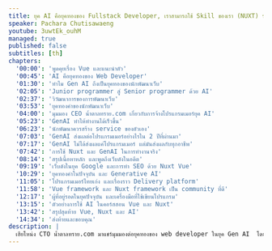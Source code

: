```yaml
---
title: ยุค AI คือยุคทองของ Fullstack Developer, เราสามารถใช้ Skill ของเรา (NUXT) ร่วมกับ AI อย่างไร ให้ไร้เทียมทาน
speaker: Pachara Chutisawaeng
youtube: 3uwtEk_ouhM
managed: true
published: false
subtitles: [th]
chapters:
  '00:00': 'พูดคุยเรื่อง Vue และแนะนำตัว'
  '00:45': 'AI คือยุคทองของ Web Developer'
  '01:30': 'ทำไม Gen AI ถึงเป็นยุคทองของนักพัฒนาเว็บ'
  '02:05': 'Junior programmer สู่ Senior programmer ด้วย AI'
  '02:37': 'วิวัฒนาการของการพัฒนาเว็บ'
  '03:53': 'ยุคทองคำของนักพัฒนาเว็บ'
  '04:00': 'มุมมอง CEO น้ำตาลทราย.com เกี่ยวกับการจ้างโปรแกรมเมอร์ยุค AI'
  '05:23': 'GenAI ทำให้ทำงานได้เร็วขึ้น'
  '06:23': 'นักพัฒนาควรสร้าง service ของตัวเอง'
  '07:03': 'GenAI ส่งผลต่อโปรแกรมเมอร์อย่างไรใน 2 ปีที่ผ่านมา'
  '07:17': 'GenAI ไม่ได้ส่งผลแค่โปรแกรมเมอร์ แต่มันส่งผลกับทุกอาชีพ'
  '07:42': 'การใช้ Nuxt และ GenAI ในการทำงานจริง'
  '08:14': 'สรุปเนื้อหาหลัก และพูดถึงเว็บดังในอดีต'
  '09:19': 'เว็บดังในยุค Google และการทำ SEO ด้วย Nuxt Vue'
  '10:29': 'ยุคทองคำในปัจจุบัน และ Generative AI'
  '11:05': 'โปรแกรมเมอร์ไทยเก่ง และเรื่องราว Delivery platform'
  '11:58': 'Vue framework และ Nuxt framework เป็น community ที่ดี'
  '12:17': 'ผู้ที่อยู่รอดในยุคปัจจุบัน และเครื่องมือที่ใช้เขียนโปรแกรม'
  '13:15': 'ตัวอย่างการใช้ AI ในคอร์สสอน Vue และ Nuxt'
  '13:42': 'สรุปสุดท้าย Vue, Nuxt และ AI'
  '14:34': 'ส่งท้ายและขอบคุณ'
description: |
  เฮียโหน่ง CTO น้ำตาลทราย.com มาแชร์มุมมองต่อยุคทองของ web developer ในยุค Gen AI  โดยเฉพาะอย่างยิ่งกับผู้ใช้งาน Vue และ Nuxt การพูดคุยครั้งนี้จะชี้ให้เห็นว่า generative AI ช่วยเพิ่มศักยภาพการทำงานของโปรแกรมเมอร์ได้อย่างไร  พร้อมยกตัวอย่างประสบการณ์การพัฒนาเว็บไซต์ น้ำตาลทราย.com ด้วย Nuxt 3 และ Gen AI  รวมถึงการสร้าง service ของตนเอง และการมีส่วนร่วมใน community  มาร่วมรับฟังแนวคิดและมุมมองที่น่าสนใจเกี่ยวกับอนาคตของ web developer ในยุค AI และแรงบันดาลใจในการพัฒนาทักษะเพื่อคว้าโอกาสในยุคนี้
---
```

